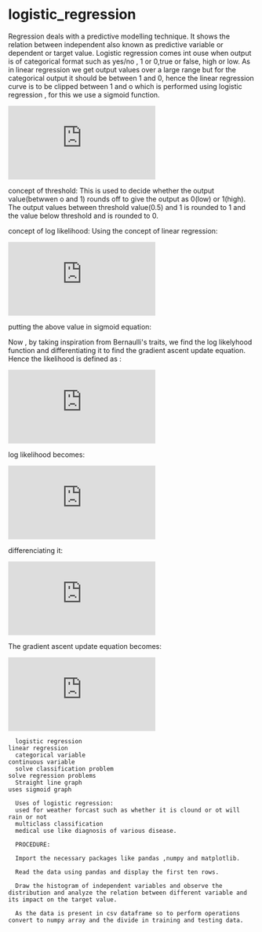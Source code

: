 
# logistic_regression
Regression deals with a predictive modelling technique. It shows the relation between independent also known as predictive variable or dependent or target value.
Logistic regression comes int ouse when output is of categorical format such as yes/no , 1 or 0,true or false, high or low.
As in linear regression we get output values over a large range but for the categorical output it should be between 1 and 0, hence the linear regression curve is to be clipped between 1 and o which is performed using logistic regression , for this we use a sigmoid function.

![first equation](https://latex.codecogs.com/gif.latex?1/1%20&plus;%20e%5E%7B-h_%7B%5Cbeta%20%7D%28x%29%7D)


concept of threshold:
This is used to decide whether the output value(betwwen o and 1) rounds off to give the output as 0(low) or 1(high).
The output values between threshold value(0.5) and 1 is rounded to 1 and the value below threshold and is rounded to 0.

concept of log likelihood:
Using the concept of linear regression:

![first equation](https://latex.codecogs.com/gif.latex?h_%7B%5Cbeta%20%7D%28x%29%3D%20%5Cbeta%20_%7B1%7Dx_%7B1%7D&plus;%5Cbeta%20_%7B2%7Dx_%7B2%7D.....%5Cbeta%20_%7Bn%7Dx_%7Bn%7D)


putting the above value in sigmoid equation:


Now , by taking inspiration from Bernaulli's traits, we find the log likelyhood function and differentiating it to find the gradient ascent update equation. Hence the likelihood is defined as :

![first equation](https://latex.codecogs.com/gif.latex?l%28%5Cbeta%20%29%20%3D%20%5Cprod%20%28h%28x_%7B%5Cbeta%20%7D%29%29%5E%7By%7D%281%20-%20h%28x_%7Bb%7D%29%29%5E%7B1-y%7D)


log likelihood becomes:


![first equation](https://latex.codecogs.com/gif.latex?LL%28%5Cbeta%20%29%20%3D%20%5Csum%20ylog%28h_%7B%5Cbeta%20%7D%28x%29%29&plus;%281-y%29log%281-h_%7B%5Cbeta%20%7D%28x%29%29)


differenciating it:


![first equation](https://latex.codecogs.com/gif.latex?%5CDelta%20_%7B%5Cbeta%20%7DLL%28%5Cbeta%20%29%20%3D%20%5Csum_%7Bi%3D1%7D%5E%7BN%7D%28%28y%20-%20h_%7B%5Cbeta%20%7D%28x%29%29X%5E%7B_%7B%5E%7B_%7Bi%7D%7D%7D%7D%29/N)


The gradient ascent update equation becomes:

![first equation](https://latex.codecogs.com/gif.latex?%5Cbeta%20%5Cleftarrow%20%5Cbeta%20&plus;%5Calpha%20%5CDelta%20_%7B%5Cbeta%20%7DLL%28%5Cbeta%20%29)

    
      logistic regression                                                                 linear regression
      categorical variable                                                                continuous variable
      solve classification problem                                                        solve regression problems
      Straight line graph                                                                 uses sigmoid graph
      
      Uses of logistic regression:
      used for weather forcast such as whether it is clound or ot will rain or not
      multiclass classification
      medical use like diagnosis of various disease.
      
      PROCEDURE:
      
      Import the necessary packages like pandas ,numpy and matplotlib.
      
      Read the data using pandas and display the first ten rows.

      Draw the histogram of independent variables and observe the distribution and analyze the relation between different variable and its impact on the target value.
      
      As the data is present in csv dataframe so to perform operations convert to numpy array and the divide in training and testing data.
      
      
